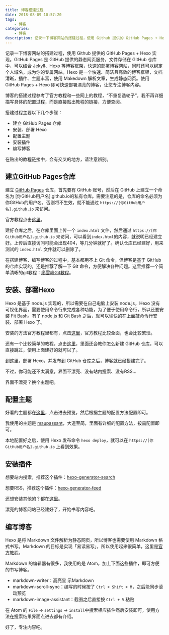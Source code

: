 ```yaml
---
title: 博客搭建过程
date: 2018-08-09 10:57:20
tags:
    - 博客
categories:
  	- 博客
description: 记录一下博客网站的搭建过程，使用 Github 提供的 GitHub Pages + Hexo 实现。GitHub Pages 是 GitHub 提供的静态网页服务，文件存储在 GitHub 仓库中，可以结合 Jekyll、Hexo 等博客框架，快速的部署博客网站，同时还可以绑定个人域名，成为你的专属网站。Hexo 是一个快速、简洁且高效的博客框架，文档清晰，插件、主题丰富，使用 Makedown 解析文章，生成静态网页。使用 GitHub Pages + Hexo 即可快速部署漂亮的博客，让您专注博客内容。
---
```

记录一下博客网站的搭建过程，使用 Github 提供的 GitHub Pages + Hexo 实现。GitHub Pages 是 GitHub 提供的静态网页服务，文件存储在 GitHub 仓库中，可以结合 Jekyll、Hexo 等博客框架，快速的部署博客网站，同时还可以绑定个人域名，成为你的专属网站。Hexo 是一个快速、简洁且高效的博客框架，文档清晰，插件、主题丰富，使用 Makedown 解析文章，生成静态网页。使用 GitHub Pages + Hexo 即可快速部署漂亮的博客，让您专注博客内容。

博客的搭建过程参考了官方教程和一些网上的教程，“不重复造轮子”，我不再详细描写具体的配置过程，而是直接贴出教程的链接，方便查阅。

搭建过程主要以下几个步骤：
  - 建立 GitHub Pages 仓库
  - 安装、部署 Hexo
  - 配置主题
  - 安装插件
  - 编写博客

在贴出的教程链接中，会有交叉的地方，请注意辨别。

## 建立GitHub Pages仓库

建立 [GitHub Pages](https://pages.github.com/) 仓库，首先要有 GitHub 账号，然后在 GitHub 上建立一个命名为 [你GitHub用户名].github.io的私有仓库。需要注意的是，仓库的命名必须为你GitHub的用户名，否则将不生效，就不能通过 `https://[你GitHub用户名].github.io` 来访问。

官方教程点击[这里](https://pages.github.com/)。

建好仓库之后，在仓库里面上传一个 `index.html` 文件，然后通过 `https://[你GitHub用户名].github.io` 来访问，可以看到`index.html`的内容，就说明已经建立好。上传后直接访问可能会出现404，等几分钟就好了。确认仓库已经建好，用来测试的 `index.html` 文件就可以删除了。

在搭建博客、编写博客的过程中，基本都用不上 Git 命令，但博客是基于 GitHub 的仓库实现的，还是推荐了解一下 Git 命令，方便解决各种问题。这里推荐一个简单清晰的git教程：[廖雪峰Git教程](https://www.liaoxuefeng.com/wiki/0013739516305929606dd18361248578c67b8067c8c017b000)。

## 安装、部署Hexo
Hexo 是基于 node.js 实现的，所以需要在自己电脑上安装 node.js，Hexo 没有可视化界面，需要使用命令行来完成各种功能，为了便于使用命令行，所以还要安装 Fit Bash。有了 node.js 和 Git Bash 之后，就可以愉快的在上面敲命令行安装、部署 Hexo 了。

安装的方法官方教程里都有，点击[这里](https://hexo.io/zh-cn/docs/)，官方教程比较全面，也会比较繁琐。

还有一个比较简单的教程，点击[这里](http://visugar.com/2017/05/04/20170504SetUpHexoBlog/)，里面还会教你怎么新建 GitHub 仓库，可以直接跳过，使用上面建好的就可以了。

到这里，部署 Hexo，并发布到 GitHub 仓库之后，博客就已经搭建完了。

不过，你可能还不太满意，界面不漂亮、没有站内搜索、没有RSS...

界面不漂亮？换个主题吧。

## 配置主题

好看的主题都在[这里](https://hexo.io/themes/)，点击进去预览，然后根据主题的配置方法配置即可。

我使用的主题是 [maupassant](https://www.haomwei.com/technology/maupassant-hexo.html)，大道至简，里面有详细的配置方法，按需配置即可。

本地配置好之后，使用 Hexo 发布命令 `hexo deploy`，就可以在 `https://[你GitHub用户名].github.io` 上看到效果。

## 安装插件

想要站内搜索，推荐这个插件：[hexo-generator-search](https://github.com/wzpan/hexo-generator-search)

想要RSS，推荐这个插件：[hexo-generator-feed](https://github.com/hexojs/hexo-generator-feed)

还想安装其他的？都在[这里](https://hexo.io/plugins/)。

漂亮的博客网站已经建好了，开始书写内容吧。

## 编写博客
Hexo 是将 Markdown 文件解析为静态网页，所以博客也需要使用 Markdown 格式书写。Markdown 的目标是实现「易读易写」，所以使用起来很简单，这里是[官方教程](http://www.markdown.cn/)。

Markdown 的编辑器有很多，我使用的是 Atom，加上下面这些插件，即可方便的书写博客。
  - markdown-writer：高亮显 示Markdown
  - markdown-scroll-sync：编写的时候按了 `Ctrl + Shift + M`，之后能同步滚动预览
  - markdown-image-assistant：截图之后直接按 `Ctrl + V` 粘贴

在 Atom 的 `File` -> `settings` -> `install`中搜索相应插件然后安装即可，使用方法在搜索结果界面点进去都有介绍。

好了，专注内容吧。
